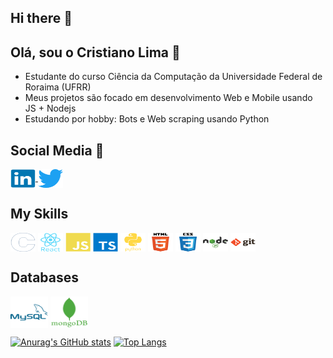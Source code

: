 ## Hi there 👋
##  Olá, sou o Cristiano Lima :cowboy_hat_face:
- Estudante do curso Ciência da Computação da Universidade Federal de Roraima (UFRR)
- Meus projetos são focado em desenvolvimento Web e Mobile usando JS + Nodejs
- Estudando por hobby: Bots e Web scraping usando Python 


## Social Media :iphone:
<a href="https://www.linkedin.com/in/cristiano-lima-3398531b7/">
        <img align="center" height="30" width="40" target='_blank'
        style="max-width: 100%;"
        src='https://raw.githubusercontent.com/devicons/devicon/master/icons/linkedin/linkedin-original.svg'
        >
</a>
<a href="https://twitter.com/HiroBlackCrow">
        <img align="center" height="30" width="40" target='_blank'
        style="max-width: 100%;"
        src='https://raw.githubusercontent.com/devicons/devicon/master/icons/twitter/twitter-original.svg'
        >
</a>

## My Skills
<img    align="center" height="30" width="40" target='_blank'
        style="max-width: 100%;"
        src='https://raw.githubusercontent.com/devicons/devicon/master/icons/c/c-line.svg'>
<img    align="center" height="30" width="40" target='_blank'
        style="max-width: 100%;"
        src='https://raw.githubusercontent.com/devicons/devicon/master/icons/react/react-original-wordmark.svg'>
<img    align="center" height="30" width="40" target='_blank'
        style="max-width: 100%;"
        src='https://raw.githubusercontent.com/devicons/devicon/master/icons/javascript/javascript-plain.svg'>
<img    align="center" height="30" width="40" target='_blank'
        style="max-width: 100%;"
        src='https://raw.githubusercontent.com/devicons/devicon/master/icons/typescript/typescript-original.svg'>
<img    align="center" height="30" width="40" target='_blank'
        style="max-width: 100%;"
        src='https://raw.githubusercontent.com/devicons/devicon/master/icons/python/python-plain-wordmark.svg'>
<img    align="center" height="30" width="40" target='_blank'
        style="max-width: 100%;"
        src='https://raw.githubusercontent.com/devicons/devicon/master/icons/html5/html5-original-wordmark.svg'>
<img    align="center" height="30" width="40" target='_blank'
        style="max-width: 100%;"
        src='https://raw.githubusercontent.com/devicons/devicon/master/icons/css3/css3-original-wordmark.svg'>
<img    align="center" height="30" width="40" target='_blank'
        style="max-width: 100%;"
        src='https://raw.githubusercontent.com/devicons/devicon/master/icons/nodejs/nodejs-original-wordmark.svg'>
<img    align="center" height="30" width="40" target="_blank"
        style="max-width: 100%;"
        src='https://raw.githubusercontent.com/devicons/devicon/master/icons/git/git-original-wordmark.svg' >
        
## Databases
<img herf="#" align="center" height="50" width="60" target='_blank'
        style="max-width: 100%;"
        src='https://raw.githubusercontent.com/devicons/devicon/master/icons/mysql/mysql-plain-wordmark.svg'>
<img herf="#"  align="center" height="50" width="60" target='_blank'
        style="max-width: 100%;"
        src='https://raw.githubusercontent.com/devicons/devicon/master/icons/mongodb/mongodb-plain-wordmark.svg'>
        
[![Anurag's GitHub stats](https://github-readme-stats.vercel.app/api?username=K16bits&theme=radical)](https://github.com/anuraghazra/github-readme-stats)
[![Top Langs](https://github-readme-stats.vercel.app/api/top-langs/?username=K16bits&theme=radical&layout=compact)](https://github.com/anuraghazra/github-readme-stats)
<!--
**K16bits/K16bits** is a ✨ _special_ ✨ repository because its `README.md` (this file) appears on your GitHub profile.

Here are some ideas to get you started:

- 🔭 I’m currently working on ...
- 🌱 I’m currently learning ...
- 👯 I’m looking to collaborate on ...
- 🤔 I’m looking for help with ...
- 💬 Ask me about ...
- 📫 How to reach me: ...
- 😄 Pronouns: ...
- ⚡ Fun fact: ...
-->
